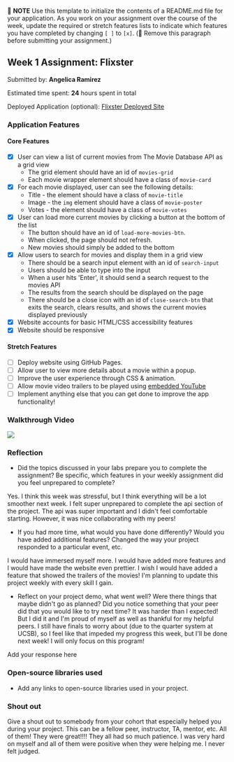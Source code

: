 📝 **NOTE** Use this template to initialize the contents of a README.md file for your application. As you work on your assignment over the course of the week, update the required or stretch features lists to indicate which features you have completed by changing `[ ]` to `[x]`. (🚫 Remove this paragraph before submitting your assignment.)

## Week 1 Assignment: Flixster

Submitted by: **Angelica Ramirez**

Estimated time spent: **24** hours spent in total

Deployed Application (optional): [Flixster Deployed Site](ADD_LINK_HERE)

### Application Features

#### Core Features

- [x] User can view a list of current movies from The Movie Database API as a grid view
  - The grid element should have an id of `movies-grid`
  - Each movie wrapper element should have a class of `movie-card`
- [x] For each movie displayed, user can see the following details:
  - Title - the element should have a class of `movie-title`
  - Image - the `img` element should have a class of `movie-poster`
  - Votes - the element should have a class of `movie-votes`
- [x] User can load more current movies by clicking a button at the bottom of the list
  - The button should have an id of `load-more-movies-btn`.
  - When clicked, the page should not refresh.
  - New movies should simply be added to the bottom
- [x] Allow users to search for movies and display them in a grid view
  - There should be a search input element with an id of `search-input`
  - Users should be able to type into the input
  - When a user hits 'Enter', it should send a search request to the movies API
  - The results from the search should be displayed on the page
  - There should be a close icon with an id of `close-search-btn` that exits the search, clears results, and shows the current movies displayed previously
- [x] Website accounts for basic HTML/CSS accessibility features
- [x] Website should be responsive

#### Stretch Features

- [ ] Deploy website using GitHub Pages.
- [ ] Allow user to view more details about a movie within a popup.
- [ ] Improve the user experience through CSS & animation.
- [ ] Allow movie video trailers to be played using [embedded YouTube](https://support.google.com/youtube/answer/171780?hl=en)
- [ ] Implement anything else that you can get done to improve the app functionality!

### Walkthrough Video

  <a href="https://www.loom.com/share/39f4e1c76b1d450399b9459ad4cf707e">
    <img style="max-width:300px;" src="https://cdn.loom.com/sessions/thumbnails/39f4e1c76b1d450399b9459ad4cf707e-with-play.gif">
  </a>





### Reflection

- Did the topics discussed in your labs prepare you to complete the assignment? Be specific, which features in your weekly assignment did you feel unprepared to complete?

Yes. I think this week was stressful, but I think everything will be a lot smoother next week. I felt super unprepared to complete the api section of the project. The api was super important and I didn't feel comfortable starting. However, it was nice collaborating with my peers!
- If you had more time, what would you have done differently? Would you have added additional features? Changed the way your project responded to a particular event, etc.
  
I would have immersed myself more. I would have added more features and I would have made the website even prettier. I wish I would have added a feature that showed the trailers of the movies! I'm planning to update this project weekly with every skill I gain.

- Reflect on your project demo, what went well? Were there things that maybe didn't go as planned? Did you notice something that your peer did that you would like to try next time?
It was harder than I expected! But I did it and I'm proud of myself as well as thankful for my helpful peers. I still have finals to worry about (due to the quarter system at UCSB), so I feel like that impeded my progress this week, but I'll be done next week! I will only focus on this program!

Add your response here

### Open-source libraries used

- Add any links to open-source libraries used in your project.

### Shout out

Give a shout out to somebody from your cohort that especially helped you during your project. This can be a fellow peer, instructor, TA, mentor, etc.
All of them! They were great!!!! They all had so much patience. I was very hard on myself and all of them were positive when they were helping me. I never felt judged.